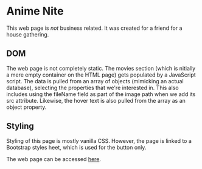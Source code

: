 # Anime Nite

This web page is *not* business related. It was created for a friend for a house gathering.

## DOM
The web page is not completely static. The movies section (which is nitially a mere empty container on the HTML page) gets populated by a JavaScript script. The data is pulled from an array of objects (mimicking an actual database), selecting the properties that we're interested in. This also includes using the fileName field as part of the image path when we add its src attribute. Likewise, the hover text is also pulled from the array as an object property.

## Styling
Styling of this page is mostly vanilla CSS. However, the page is linked to a Bootstrap styles heet, which is used for the button only.

The web page can be accessed [here](https://haridira.github.io/portfolio/animeNite/).
